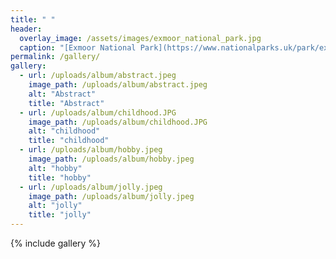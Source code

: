 ```yaml
---
title: " "
header:
  overlay_image: /assets/images/exmoor_national_park.jpg
  caption: "[Exmoor National Park](https://www.nationalparks.uk/park/exmoor/)"
permalink: /gallery/
gallery:
  - url: /uploads/album/abstract.jpeg
    image_path: /uploads/album/abstract.jpeg
    alt: "Abstract"
    title: "Abstract"
  - url: /uploads/album/childhood.JPG
    image_path: /uploads/album/childhood.JPG
    alt: "childhood"
    title: "childhood"
  - url: /uploads/album/hobby.jpeg
    image_path: /uploads/album/hobby.jpeg
    alt: "hobby"
    title: "hobby"
  - url: /uploads/album/jolly.jpeg
    image_path: /uploads/album/jolly.jpeg
    alt: "jolly"
    title: "jolly"
---
```

  {% include gallery %}
